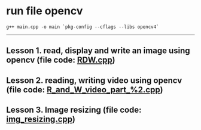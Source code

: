 <h1>run file opencv</h1>
<code>g++ main.cpp -o main `pkg-config --cflags --libs opencv4`</code><hr>
<h2>Lesson 1. read, display and write an image using opencv (file code: <a href="#">RDW.cpp</a>)</h2>
<h2>Lesson 2. reading, writing video using opencv (file code: <a href="#">R_and_W_video_part_%2.cpp</a>)</h2>
<h2>Lesson 3. Image resizing (file code: <a href="#">img_resizing.cpp</a>)</h2>